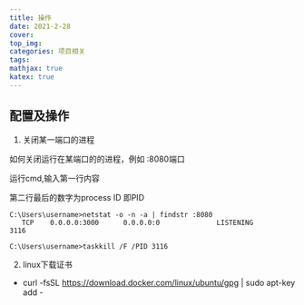 ```yaml
---
title: 操作
date: 2021-2-28
cover:
top_img:
categories: 项目相关
tags: 
mathjax: true
katex: true
---
```

## 配置及操作
1. 关闭某一端口的进程 

如何关闭运行在某端口的的进程，例如 :8080端口

运行cmd,输入第一行内容

第二行最后的数字为process ID 即PID
```
C:\Users\username>netstat -o -n -a | findstr :8080
   TCP    0.0.0.0:3000      0.0.0.0:0              LISTENING       3116

C:\Users\username>taskkill /F /PID 3116
```
2. linux下载证书
- curl -fsSL https://download.docker.com/linux/ubuntu/gpg | sudo apt-key add -